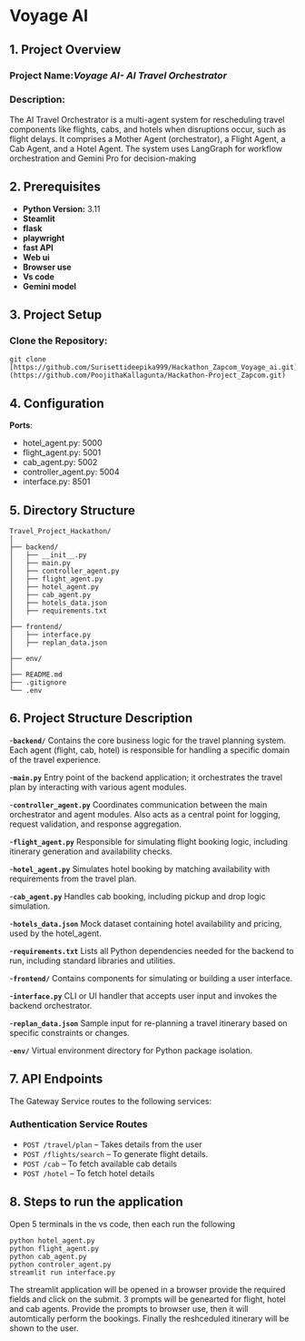 # Voyage AI

## 1. Project Overview 

### **Project Name**:*Voyage AI- AI Travel Orchestrator* 
### **Description:** 
The AI Travel Orchestrator is a multi-agent system for rescheduling travel components like
flights, cabs, and hotels when disruptions occur, such as flight delays. It comprises a
Mother Agent (orchestrator), a Flight Agent, a Cab Agent, and a Hotel Agent. The system
uses LangGraph for workflow orchestration and Gemini Pro for decision-making

## 2. Prerequisites

- **Python Version:** 3.11
- **Steamlit**
- **flask**
- **playwright**
- **fast API**
- **Web ui**
- **Browser use**
- **Vs code**
- **Gemini model**

## 3. Project Setup

### Clone the Repository:
```
git clone [https://github.com/Surisettideepika999/Hackathon_Zapcom_Voyage_ai.git](https://github.com/PoojithaKallagunta/Hackathon-Project_Zapcom.git)
```

## 4. Configuration

**Ports**:
- hotel_agent.py: 5000
- flight_agent.py: 5001
- cab_agent.py: 5002
- controller_agent.py: 5004
- interface.py: 8501

## 5. Directory Structure

```
Travel_Project_Hackathon/
│
├── backend/                            
│   ├── __init__.py                  
│   ├── main.py                          
│   ├── controller_agent.py             
│   ├── flight_agent.py                  
│   ├── hotel_agent.py                   
│   ├── cab_agent.py                   
│   ├── hotels_data.json                 
│   ├── requirements.txt                 
│
├── frontend/                           
│   ├── interface.py                     
│   ├── replan_data.json            
│
├── env/                               
│
├── README.md                         
├── .gitignore                           
└── .env                          

```

## 6. Project Structure Description

-**`backend/`**
Contains the core business logic for the travel planning system. Each agent (flight, cab, hotel) is responsible for handling a specific domain of the travel experience.

-**`main.py`**
Entry point of the backend application; it orchestrates the travel plan by interacting with various agent modules.

-**`controller_agent.py`**
Coordinates communication between the main orchestrator and agent modules. Also acts as a central point for logging, request validation, and response aggregation.

-**`flight_agent.py`**
Responsible for simulating flight booking logic, including itinerary generation and availability checks.

-**`hotel_agent.py`**
Simulates hotel booking by matching availability with requirements from the travel plan.

-**`cab_agent.py`**
Handles cab booking, including pickup and drop logic simulation.

-**`hotels_data.json`**
Mock dataset containing hotel availability and pricing, used by the hotel_agent.

-**`requirements.txt`**
Lists all Python dependencies needed for the backend to run, including standard libraries and utilities.

-**`frontend/`**
Contains components for simulating or building a user interface.

-**`interface.py`**
CLI or UI handler that accepts user input and invokes the backend orchestrator.

-**`replan_data.json`**
Sample input for re-planning a travel itinerary based on specific constraints or changes.

-**`env/`**
Virtual environment directory for Python package isolation.

## 7. API Endpoints

The Gateway Service routes to the following services:
### Authentication Service Routes

- `POST /travel/plan` – Takes details from the user
- `POST /flights/search` – To generate flight details.
- `POST /cab` – To fetch available cab details
- `POST /hotel` – To fetch hotel details

## 8. Steps to run the application
Open 5 terminals in the vs code, then each run the following
```
python hotel_agent.py
python flight_agent.py
python cab_agent.py
python controler_agent.py
streamlit run interface.py
```
The streamlit application will be opened in a browser provide the required fields and click on the submit. 3 prompts will be genearted for flight, 
hotel and cab agents. Provide the prompts to browser use, then it will automtically perform the bookings. Finally the reshceduled itinerary will be shown to the user.
